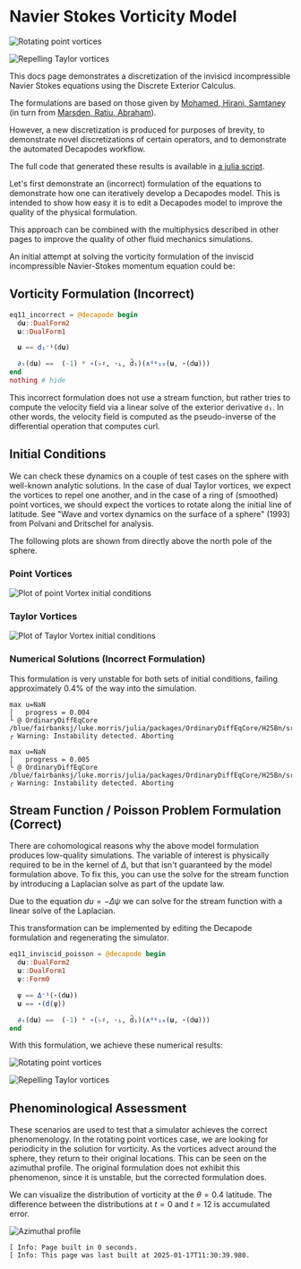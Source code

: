 


# Navier Stokes Vorticity Model




![Rotating point vortices](vort.gif)


![Repelling Taylor vortices](taylor_vort.gif)


This docs page demonstrates a discretization of the invisicd incompressible Navier Stokes equations using the Discrete Exterior Calculus.


The formulations are based on those given by [Mohamed, Hirani, Samtaney](https://arxiv.org/abs/1508.01166) (in turn from [Marsden, Ratiu, Abraham](https://link.springer.com/book/10.1007/978-1-4612-1029-0)).


However, a new discretization is produced for purposes of brevity, to demonstrate novel discretizations of certain operators, and to demonstrate the automated Decapodes workflow.


The full code that generated these results is available in [a julia script](ns.jl).


Let's first demonstrate an (incorrect) formulation of the equations to demonstrate how one can iteratively develop a Decapodes model. This is intended to show how easy it is to edit a Decapodes model to improve the quality of the physical formulation.


This approach can be combined with the multiphysics described in other pages to improve the quality of other fluid mechanics simulations.


An initial attempt at solving the vorticity formulation of the inviscid incompressible Navier-Stokes momentum equation could be:




## Vorticity Formulation (Incorrect)


```julia
eq11_incorrect = @decapode begin
  d𝐮::DualForm2
  𝐮::DualForm1

  𝐮 == d₁⁻¹(d𝐮)

  ∂ₜ(d𝐮) ==  (-1) * ∘(♭♯, ⋆₁, d̃₁)(∧ᵈᵖ₁₀(𝐮, ⋆(d𝐮)))
end
nothing # hide
```


This incorrect formulation does not use a stream function, but rather tries to compute the velocity field via a linear solve of the exterior derivative `d₁`. In other words, the velocity field is computed as the pseudo-inverse of the differential operation that computes curl.




## Initial Conditions


We can check these dynamics on a couple of test cases on the sphere with well-known analytic solutions. In the case of dual Taylor vortices, we expect the vortices to repel one another, and in the case of a ring of (smoothed) point vortices, we should expect the vortices to rotate along the initial line of latitude. See "Wave and vortex dynamics on the surface of a sphere" (1993) from Polvani and Dritschel for analysis.


The following plots are shown from directly above the north pole of the sphere.




### Point Vortices


![Plot of point Vortex initial conditions](point_ics.png)




### Taylor Vortices


![Plot of Taylor Vortex initial conditions](taylor_ics.png)




### Numerical Solutions (Incorrect Formulation)


This formulation is very unstable for both sets of initial conditions, failing approximately 0.4% of the way into the simulation.


```verbatim
max u=NaN
│   progress = 0.004
└ @ OrdinaryDiffEqCore /blue/fairbanksj/luke.morris/julia/packages/OrdinaryDiffEqCore/H25Bn/src/integrators/integrator_utils.jl:283
┌ Warning: Instability detected. Aborting
```


```verbatim
max u=NaN
│   progress = 0.005
└ @ OrdinaryDiffEqCore /blue/fairbanksj/luke.morris/julia/packages/OrdinaryDiffEqCore/H25Bn/src/integrators/integrator_utils.jl:283
┌ Warning: Instability detected. Aborting
```




## Stream Function / Poisson Problem Formulation (Correct)


There are cohomological reasons why the above model formulation produces low-quality simulations. The variable of interest is physically required to be in the kernel of $\Delta$, but that isn't guaranteed by the model formulation above. To fix this, you can use the solve for the stream function by introducing a Laplacian solve as part of the update law.


Due to the equation $du = -\Delta\psi$ we can solve for the stream function with a linear solve of the Laplacian.


This transformation can be implemented by editing the Decapode formulation and regenerating the simulator.


```julia
eq11_inviscid_poisson = @decapode begin
  d𝐮::DualForm2
  𝐮::DualForm1
  ψ::Form0

  ψ == Δ⁻¹(⋆(d𝐮))
  𝐮 == ⋆(d(ψ))

  ∂ₜ(d𝐮) ==  (-1) * ∘(♭♯, ⋆₁, d̃₁)(∧ᵈᵖ₁₀(𝐮, ⋆(d𝐮)))
end
```


With this formulation, we achieve these numerical results:


![Rotating point vortices](vort.gif)


![Repelling Taylor vortices](taylor_vort.gif)




## Phenominological Assessment


These scenarios are used to test that a simulator achieves the correct phenomenology. In the rotating point vortices case, we are looking for periodicity in the solution for vorticity. As the vortices advect around the sphere, they return to their original locations. This can be seen on the azimuthal profile. The original formulation does not exhibit this phenomenon, since it is unstable, but the corrected formulation does.


We can visualize the distribution of vorticity at the $\theta = 0.4$ latitude. The difference between the distributions at $t=0$ and $t=12$ is accumulated error.


![Azimuthal profile](azimuth.png)


```
[ Info: Page built in 0 seconds.
[ Info: This page was last built at 2025-01-17T11:30:39.980.
```


